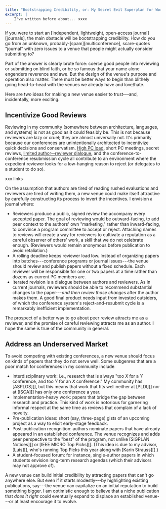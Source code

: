 ```yaml
---
title: "Bootstrapping Credibility, or: My Secret Evil Superplan for World Domination"
excerpt: |
    I've written before about... xxxx
---
```

If you were to start an [independent, lightweight, open-access journal][journals], the main obstacle will be bootstrapping credibility. How do you go from an unknown, probably-[spam][multiconference], scare-quotes "journal" with zero issues to a venue that people might actually consider submitting to?

Part of the answer is clearly brute force: coerce good people into reviewing or submitting on blind faith, or be so famous that your name alone engenders reverence and awe. But the design of the venue's purpose and operation also matter. There must be better ways to begin than blithely going head-to-head with the venues we already have and love/hate.

Here are two ideas for making a new venue easier to trust---and, incidentally, more exciting.

## Incentivize Good Reviews

Reviewing in my community (somewhere between architecture, languages, and systems) is not as good as it could feasibly be. This is not because reviewers are lazy or cruel; they are almost universally not. It's primarily because our conferences are unintentionally architected to incentivize quick decisions and conservatism. [High PC load][regehr], short PC meetings, secret reviews, [limited author--reviewer dialogue][yis], and the conference-to-conference resubmission cycle all contribute to an environment where the expedient reviewer looks for a low-hanging reason to reject (or delegates to a student to do so).

[regehr]: http://blog.regehr.org/archives/306
[yis]: http://youinfinitesnake.blogspot.com/2011/08/whats-wrong-with-computer-science.html

xxx links

On the assumption that authors are tired of reading rushed evaluations and reviewers are tired of writing them, a new venue could make itself attractive by carefully constructing its process to invert the incentives. I envision a journal where:

* Reviewers produce a public, signed review the accompany every accepted paper. The goal of reviewing would be outward-facing, to add peer context to the authors' own "marketing," rather than inward-facing, to convince a program committee to accept or reject. Attaching names to reviews will create a way for reviewers to cultivate a reputation as a careful observer of others' work, a skill that we do not celebrate enough. (Reviewers would remain anonymous before publication to avoid retaliation.)
* A rolling deadline keeps reviewer load low. Instead of organizing papers into batches---conference programs or journal issues---the venue should review and publish papers without a fixed schedule. Each reviewer will be responsible for one or two papers at a time rather than dozens as current PC members are.
* Iterated revision is a dialogue between authors and reviewers. As in current journals, reviewers should be able to recommend substantial changes to the paper---*and then review those changes* after the author makes them. A good final product needs input from invested outsiders, of which the conference system's reject-and-resubmit cycle is a remarkably inefficient implementation.

The prospect of a better way to go about peer review attracts me as a reviewer, and the promise of careful reviewing attracts me as an author. I hope the same is true of the community in general.

## Address an Underserved Market

To avoid competing with existing conferences, a new venue should focus on kinds of papers that they do not serve well. Some subgenres that are a poor match for conferences in my community include:

* Interdisciplinary work: i.e., research that is always "too *X* for a *Y* conference, and too *Y* for an *X* conference." My community has [ASPLOS][], but this means that work that fits well neither at [PLDI][] nor at [ISCA][] has only one conference a year.
* Implementation-heavy work: papers that bridge the gap between research and practice. This kind of work is notorious for garnering informal respect at the same time as reviews that complain of a lack of novelty.
* Pre-publication ideas: short (say, three-page) gists of an upcoming project as a way to elicit early-stage feedback.
* Post-publication recognition: authors nominate papers that have already appeared in an established conference. The venue recognizes and adds peer perspective to the "best" of the program, not unlike [SIGPLAN Notices][] or [IEEE MICRO Top Picks][]. (This idea is due to my advisor, [Luis][], who's running Top Picks this year along with [Karin Strauss][].)
* A student-focused forum: for instance, single-author papers in which students envision long-term research agendas (which their advisors may not approve of).

A new venue can build initial credibility by attracting papers that can't go anywhere else. But even if it starts modestly---by highlighting existing publications, say---the venue can capitalize on an initial reputation to build something bigger. I am optimistic enough to believe that a niche publication that *does it right* could eventually expand to displace an established venue---or at least encourage it to evolve.
